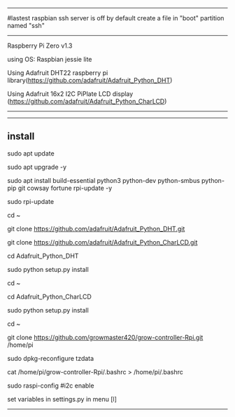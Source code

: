 ***********************************************************************************

#lastest raspbian ssh server is off by default
create a file in "boot" partition named "ssh"

************************************************************************************

Raspberry Pi Zero v1.3

using OS: Raspbian jessie lite

Using Adafruit DHT22 raspberry pi library(https://github.com/adafruit/Adafruit_Python_DHT) 

Using Adafruit 16x2 I2C PiPlate LCD display (https://github.com/adafruit/Adafruit_Python_CharLCD)



***************************************************************************************
***************************************************************************************
## install
  sudo apt update
  
  sudo apt upgrade -y
  
  sudo apt install build-essential python3 python-dev python-smbus python-pip git cowsay fortune rpi-update -y
  
  sudo rpi-update
  
  cd ~
  
  git clone https://github.com/adafruit/Adafruit_Python_DHT.git
  
  git clone https://github.com/adafruit/Adafruit_Python_CharLCD.git
  
  cd Adafruit_Python_DHT
  
  sudo python setup.py install 
  
  cd ~
  
  cd Adafruit_Python_CharLCD
  
  sudo python setup.py install 
  
  cd ~
  
  git clone https://github.com/growmaster420/grow-controller-Rpi.git /home/pi
  
  sudo dpkg-reconfigure tzdata
  
  cat /home/pi/grow-controller-Rpi/.bashrc > /home/pi/.bashrc
  
  sudo raspi-config #i2c enable
  
set variables in settings.py in menu [l]

*************************************

